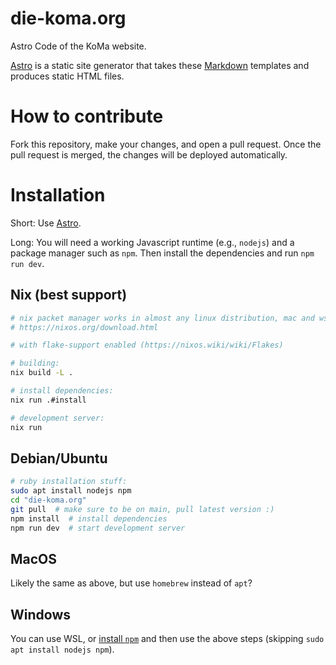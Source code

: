 # die-koma.org
Astro Code of the KoMa website.

[Astro](https://astro.build/) is a static site generator that takes
these [Markdown](https://commonmark.org/help/) templates and produces static HTML files.

# How to contribute

Fork this repository, make your changes, and open a pull request. Once
the pull request is merged, the changes will be deployed
automatically.

# Installation
Short: Use [Astro](https://astro.build/).

Long: You will need a working Javascript runtime (e.g., `nodejs`) and
a package manager such as `npm`. Then install the dependencies and run
`npm run dev`.

## Nix (best support)
```sh
# nix packet manager works in almost any linux distribution, mac and wsl1/2
# https://nixos.org/download.html

# with flake-support enabled (https://nixos.wiki/wiki/Flakes)

# building:
nix build -L .

# install dependencies:
nix run .#install

# development server:
nix run
```


## Debian/Ubuntu
```sh
# ruby installation stuff:
sudo apt install nodejs npm
cd "die-koma.org"
git pull  # make sure to be on main, pull latest version :)
npm install  # install dependencies
npm run dev  # start development server
```

## MacOS
Likely the same as above, but use `homebrew` instead of `apt`?


## Windows
You can use WSL, or [install `npm`](https://nodejs.org/en/download) and then use the above steps (skipping `sudo apt install nodejs npm`).